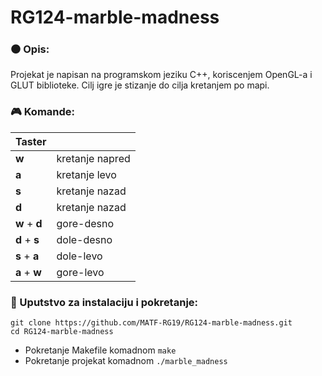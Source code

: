 # RG124-marble-madness

### :black_circle: Opis:
Projekat je napisan na programskom jeziku C++, koriscenjem OpenGL-a i GLUT biblioteke.
Cilj igre je stizanje do cilja kretanjem po mapi.

### :video_game: Komande:

|Taster     |           |
| ------    | -----     |
| **w**     | kretanje napred |
| **a**     | kretanje levo   |
| **s**     | kretanje nazad  |
| **d**     | kretanje nazad  |
| **w** +  **d** | gore-desno |
| **d** +  **s** | dole-desno |
| **s** +  **a** | dole-levo |
| **a** +  **w** | gore-levo |


### :wrench: Uputstvo za instalaciju i pokretanje: 
```shell
git clone https://github.com/MATF-RG19/RG124-marble-madness.git
cd RG124-marble-madness
```

* Pokretanje Makefile komadnom `make` <br>
* Pokretanje projekat komadnom `./marble_madness`
